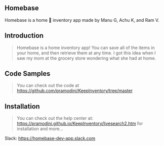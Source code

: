 ## Homebase


Homebase is a home 🏡 inventory app made by Manu G, Achu K, and Ram V.

## Introduction

> Homebase is a home inventory app! You can save all of the items in your home, and then retrieve them at any time. I got this idea when I saw my mom at the grocery store wondering what she had at home.

## Code Samples

> You can check out the code at https://github.com/pramodini/KeepInventory/tree/master

## Installation

> You can check out the help center at: https://pramodini.github.io/KeepInventory/livesearch2.htm for installation and more...


Slack: https://homebase-dev-app.slack.com
